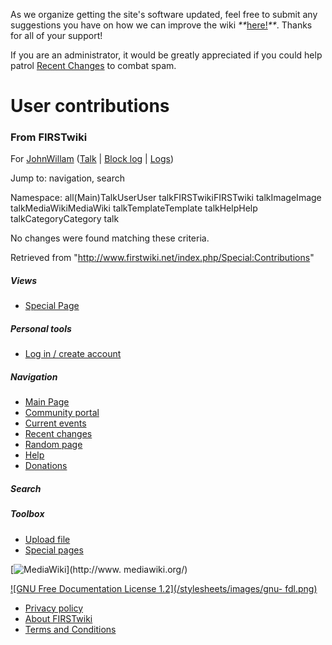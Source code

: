 As we organize getting the site's software updated, feel free to submit any
suggestions you have on how we can improve the wiki
_**_[here!](/index.php/User:Hallry/Suggestions "User:Hallry/Suggestions"
)_**_. Thanks for all of your support!

If you are an administrator, it would be greatly appreciated if you could help
patrol [Recent Changes](/index.php/Special:Recentchanges
"Special:Recentchanges" ) to combat spam.

# User contributions

### From FIRSTwiki

For [JohnWillam](/index.php?title=User:JohnWillam&action=edit
"User:JohnWillam" ) ([Talk](/index.php?title=User_talk:JohnWillam&action=edit
"User talk:JohnWillam" ) | [Block
log](/index.php?title=Special:Log&type=block&page=User:JohnWillam
"Special:Log" ) | [Logs](/index.php?title=Special:Log&user=JohnWillam
"Special:Log" ))

Jump to: navigation, search

Namespace:  all(Main)TalkUserUser talkFIRSTwikiFIRSTwiki talkImageImage
talkMediaWikiMediaWiki talkTemplateTemplate talkHelpHelp talkCategoryCategory
talk

No changes were found matching these criteria.

Retrieved from "<http://www.firstwiki.net/index.php/Special:Contributions>"

##### Views

  * [Special Page](/index.php/Special:Contributions/JohnWillam)

##### Personal tools

  * [Log in / create account](/index.php?title=Special:Userlogin&returnto=Special:Contributions)

[](/index.php/Main_Page "Main Page" )

##### Navigation

  * [Main Page](/index.php/Main_Page)
  * [Community portal](/index.php/FIRSTwiki:Community_portal)
  * [Current events](/index.php/Current_events)
  * [Recent changes](/index.php/Special:Recentchanges)
  * [Random page](/index.php/Special:Random)
  * [Help](/index.php/FIRSTwiki:Help)
  * [Donations](/index.php/FIRSTwiki:Site_support)

##### Search



##### Toolbox

  * [Upload file](/index.php/Special:Upload)
  * [Special pages](/index.php/Special:Specialpages)

[![MediaWiki](/skins/common/images/poweredby_mediawiki_88x31.png)](http://www.
mediawiki.org/)

[![GNU Free Documentation License 1.2](/stylesheets/images/gnu-
fdl.png)](http://www.gnu.org/copyleft/fdl.html)

  * [Privacy policy](/index.php/FIRSTwiki:Privacy_policy "FIRSTwiki:Privacy policy" )
  * [About FIRSTwiki](/index.php/FIRSTwiki:About "FIRSTwiki:About" )
  * [Terms and Conditions](/index.php/FIRSTwiki:Terms_and_conditions "FIRSTwiki:Terms and conditions" )

